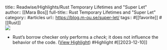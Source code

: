title:: Readwise/Highlights/Rust Temporary Lifetimes and "Super Let"
author:: [[Mara Bos]]
full-title:: Rust Temporary Lifetimes and "Super Let"
category:: #articles
url:: https://blog.m-ou.se/super-let/
tags:: #[[favorite]] #[[Rust]]  
![](https://readwise-assets.s3.amazonaws.com/static/images/article3.5c705a01b476.png)

- Rust’s borrow checker only performs a *check*; it does not influence the behavior of the code. ([View Highlight](https://read.readwise.io/read/01hh954kyq0bmfnw2925t69ccm)) #Highlight #[[2023-12-10]]